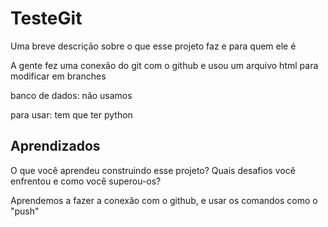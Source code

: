 # TesteGit
Uma breve descrição sobre o que esse projeto faz e para quem ele é

A gente fez uma conexão do git com o github
e usou um arquivo html para modificar em branches 

banco de dados: não usamos

para usar: tem que ter python 


## Aprendizados

O que você aprendeu construindo esse projeto? Quais desafios você enfrentou e como você superou-os?

Aprendemos a fazer a conexão com o github, e usar os comandos como o "push" 
